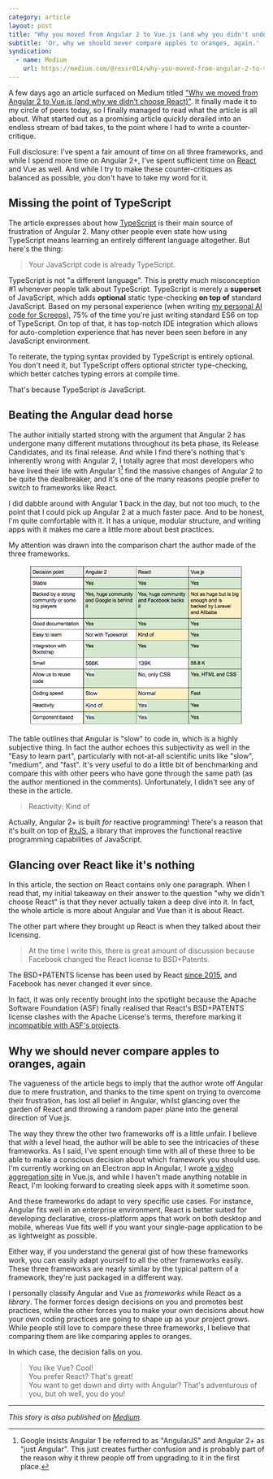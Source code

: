```yaml
---
category: article
layout: post
title: "Why you moved from Angular 2 to Vue.js (and why you didn't understand what React is about)"
subtitle: 'Or, why we should never compare apples to oranges, again.'
syndication:
  - name: Medium
    url: https://medium.com/@resir014/why-you-moved-from-angular-2-to-vue-js-and-why-you-didnt-understand-what-react-is-about-107ea9188912
---
```


A few days ago an article surfaced on Medium titled ["Why we moved from Angular 2 to Vue.js (and why we didn’t choose React)"](https://medium.com/reverdev/why-we-moved-from-angular-2-to-vue-js-and-why-we-didnt-choose-react-ef807d9f4163). It finally made it to my circle of peers today, so I finally managed to read what the article is all about. What started out as a promising article quickly derailed into an endless stream of bad takes, to the point where I had to write a counter-critique.

Full disclosure: I've spent a fair amount of time on all three frameworks, and while I spend more time on Angular 2+, I've spent sufficient time on [React](https://facebook.github.io/react/) and Vue as well. And while I try to make these counter-critiques as balanced as possible, you don't have to take my word for it.

## Missing the point of TypeScript

The article expresses about how [TypeScript](http://www.typescriptlang.org/) is their main source of frustration of Angular 2. Many other people even state how using TypeScript means learning an entirely different language altogether. But here's the thing:

> Your JavaScript code is already TypeScript.

TypeScript is not "a different language". This is pretty much misconception #1 whenever people talk about TypeScript. TypeScript is merely a **superset** of JavaScript, which adds **optional** static type-checking **on top of** standard JavaScript. Based on my personal experience (when writing [my personal AI code for Screeps](https://github.com/resir014/screeps)), 75% of the time you're just writing standard ES6 on top of TypeScript. On top of that, it has top-notch IDE integration which allows for auto-completion experience that has never been seen before in any JavaScript environment.

To reiterate, the typing syntax provided by TypeScript is entirely optional. You don't need it, but TypeScript offers optional stricter type-checking, which better catches typing errors at compile time.

That's because TypeScript _is_ JavaScript.

## Beating the Angular dead horse

The author initially started strong with the argument that Angular 2 has undergone many different mutations throughout its beta phase, its Release Candidates, and its final release. And while I find there's nothing that's inherently wrong with Angular 2, I totally agree that most developers who have lived their life with Angular 1[^fn-ng1] find the massive changes of Angular 2 to be quite the dealbreaker, and it's one of the many reasons people prefer to switch to frameworks like React.

I did dabble around with Angular 1 back in the day, but not too much, to the point that I could pick up Angular 2 at a much faster pace. And to be honest, I'm quite comfortable with it. It has a unique, modular structure, and writing apps with it makes me care a little more about best practices.

My attention was drawn into the comparison chart the author made of the three frameworks.

<figure>
  <img src="./table.png" alt="table.png">
</figure>

The table outlines that Angular is "slow" to code in, which is a highly subjective thing. In fact the author echoes this subjectivity as well in the "Easy to learn part", particularly with not-at-all scientific units like "slow", "medium", and "fast". It's very useful to do a little bit of benchmarking and compare this with other peers who have gone through the same path (as the author mentioned in the comments). Unfortunately, I didn't see any of these in the article.

> Reactivity: Kind of

Actually, Angular 2+ is built _for_ reactive programming! There's a reason that it's built on top of [RxJS](http://reactivex.io/), a library that improves the functional reactive programming capabilities of JavaScript.

## Glancing over React like it's nothing

In this article, the section on React contains only one paragraph. When I read that, my initial takeaway on their answer to the question "why we didn't choose React" is that they never actually taken a deep dive into it. In fact, the whole article is more about Angular and Vue than it is about React.

The other part where they brought up React is when they talked about their licensing.

> At the time I write this, there is great amount of discussion because Facebook changed the React license to BSD+Patents.

The BSD+PATENTS license has been used by React [since 2015](https://github.com/facebook/react), and Facebook has never changed it ever since.

In fact, it was only recently brought into the spotlight because the Apache Software Foundation (ASF) finally realised that React's BSD+PATENTS license clashes with the Apache License's terms, therefore marking it [incompatible with ASF's projects](https://www.apache.org/legal/resolved.html#category-x).

## Why we should never compare apples to oranges, again

The vagueness of the article begs to imply that the author wrote off Angular due to mere frustration, and thanks to the time spent on trying to overcome their frustration, has lost all belief in Angular, whilst glancing over the garden of React and throwing a random paper plane into the general direction of Vue.js.

The way they threw the other two frameworks off is a little unfair. I believe that with a level head, the author will be able to see the intricacies of these frameworks. As I said, I've spent enough time with all of these three to be able to make a conscious decision about which framework you should use. I'm currently working on an Electron app in Angular, I wrote [a video aggregation site](https://github.com/tildetown/tildetv-frontend) in Vue.js, and while I haven't made anything notable in React, I'm looking forward to creating sleek apps with it sometime soon.

And these frameworks do adapt to very specific use cases. For instance, Angular fits well in an enterprise environment, React is better suited for developing declarative, cross-platform apps that work on both desktop and mobile, whereas Vue fits well if you want your single-page application to be as lightweight as possible.

Either way, if you understand the general gist of how these frameworks work, you can easily adapt yourself to all the other frameworks easily. These three frameworks are nearly similar by the typical pattern of a framework, they're just packaged in a different way.

I personally classify Angular and Vue as _frameworks_ while React as a _library_. The former forces design decisions on you and promotes best practices, while the other forces you to make your own decisions about how your own coding practices are going to shape up as your project grows. While people still love to compare these three frameworks, I believe that comparing them are like comparing apples to oranges.

In which case, the decision falls on you.

> You like Vue? Cool!<br>
> You prefer React? That's great!<br>
> You want to get down and dirty with Angular? That's adventurous of you, but oh well, you do you!

---

_This story is also published on [Medium](https://medium.com/@resir014/why-you-moved-from-angular-2-to-vue-js-and-why-you-didnt-understand-what-react-is-about-107ea9188912)._

[^fn-ng1]: Google insists Angular 1 be referred to as "AngularJS" and Angular 2+ as "just Angular". This just creates further confusion and is probably part of the reason why it threw people off from upgrading to it in the first place.

